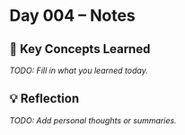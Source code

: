 # Day 004 – Notes

## 🔑 Key Concepts Learned

_TODO: Fill in what you learned today._

## 💡 Reflection

_TODO: Add personal thoughts or summaries._

